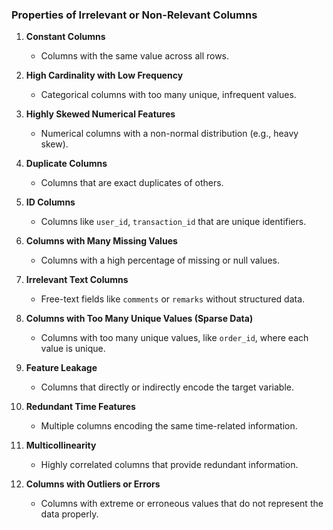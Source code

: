 ### Properties of Irrelevant or Non-Relevant Columns

1. **Constant Columns**  
   - Columns with the same value across all rows.

2. **High Cardinality with Low Frequency**  
   - Categorical columns with too many unique, infrequent values.

3. **Highly Skewed Numerical Features**  
   - Numerical columns with a non-normal distribution (e.g., heavy skew).

4. **Duplicate Columns**  
   - Columns that are exact duplicates of others.

5. **ID Columns**  
   - Columns like `user_id`, `transaction_id` that are unique identifiers.

6. **Columns with Many Missing Values**  
   - Columns with a high percentage of missing or null values.

7. **Irrelevant Text Columns**  
   - Free-text fields like `comments` or `remarks` without structured data.

8. **Columns with Too Many Unique Values (Sparse Data)**  
   - Columns with too many unique values, like `order_id`, where each value is unique.

9. **Feature Leakage**  
   - Columns that directly or indirectly encode the target variable.

10. **Redundant Time Features**  
    - Multiple columns encoding the same time-related information.

11. **Multicollinearity**  
    - Highly correlated columns that provide redundant information.

12. **Columns with Outliers or Errors**  
    - Columns with extreme or erroneous values that do not represent the data properly.
